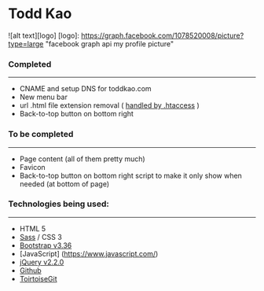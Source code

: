# Todd Kao
![alt text][logo]
[logo]: https://graph.facebook.com/1078520008/picture?type=large "facebook graph api my profile picture"

### Completed
-------
* CNAME and setup DNS for toddkao.com
* New menu bar 
* url .html file extension removal ( [handled by .htaccess](https://alexcican.com/post/how-to-remove-php-html-htm-extensions-with-htaccess/) ) 
* Back-to-top button on bottom right 

### To be completed
-------
* Page content (all of them pretty much)
* Favicon
* Back-to-top button on bottom right script to make it only show when needed (at bottom of page)

### Technologies being used:
-------
* HTML 5
* [Sass](http://sass-lang.com/) / CSS 3 
* [Bootstrap v3.36](http://getbootstrap.com/)
* [JavaScript] (https://www.javascript.com/)
* [jQuery v2.2.0](https://jquery.com/)
* [Github](https://github.com/)
* [ToirtoiseGit](https://tortoisegit.org/) 
